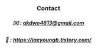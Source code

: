 <div align="center">

### Contact 
##### ✉️  : qkdwo4613@gmail.com
##### 📕 : https://jaeyoungb.tistory.com/
<!--
<br>

[![Solved.ac프로필](http://mazassumnida.wtf/api/v2/generate_badge?boj=qkdwo46)](https://solved.ac/qkdwo46)
-->

<!--
________________________________
  
  <img src="https://img.shields.io/badge/Java-007396?style=flat&logoColor=white"/>
  <img src="https://img.shields.io/badge/Gradle-02303A?style=flat&logo=Gradle&logoColor=white"/>
  <br><br>
  
  
  <img src="https://img.shields.io/badge/Spring-6DB33F?style=flat&logo=Spring&logoColor=white"/>
  <img src="https://img.shields.io/badge/Spring Boot-6DB33F?style=flat&logo=Spring Boot&logoColor=white"/>
  <img src="https://img.shields.io/badge/Spring Data JPA-6DB33F?style=flat&logo=Spring&logoColor=white"/>
  <br><br>
  
  <img src="https://img.shields.io/badge/H2 Database-004A9D?style=flat&logoColor=white"/>
  <img src="https://img.shields.io/badge/MySQL-4479A1?style=flat&logo=MySQL&logoColor=white"/>
  <br><br>
  
  <img src="https://img.shields.io/badge/Amazon EC2-FF9900?style=flat&logo=Amazon EC2&logoColor=white"/>
  <img src="https://img.shields.io/badge/Amazon RDS-527FFF?style=flat&logo=Amazon RDS&logoColor=white"/>
  <br><br>
  
  <img src="https://img.shields.io/badge/Git-F05032?style=flat&logo=Git&logoColor=white"/>
  <img src="https://img.shields.io/badge/GitHub-181717?style=flat&logo=GitHub&logoColor=white"/>
  <br><br>
  
  <img src="https://img.shields.io/badge/Intellij IDEA-000000?style=flat&logo=Intellij IDEA&logoColor=white"/>
  
</div>

-->
  
<!--
<img src="https://img.shields.io/badge/Java-{007396}?style={flat}">
<img src="https://img.shields.io/badge/CSS-288CDE?style=flat&logo=CSS3&logoColor=white"/>
<img src="https://img.shields.io/badge/javascript-FFEB5A?style=flat&logo=JavaScript&logoColor=white"/> 
<img src="https://img.shields.io/badge/vue.js-4FC08D?style=flat&logo=vue.js&logoColor=green"/>
<img src="https://img.shields.io/badge/react-blue?style=flat&logo=React&logoColor=white"/> 
<img src="https://img.shields.io/badge/Next.js-000000?style=flat&logo=Next.js&logoColor=white"/>
<img src="https://img.shields.io/badge/node.js-BCEE68?style=flat&logo=Node.js&logoColor=white"/>
<img src="https://img.shields.io/badge/git-FF7F50?style=flat&logo=Git&logoColor=white"/>
-->
